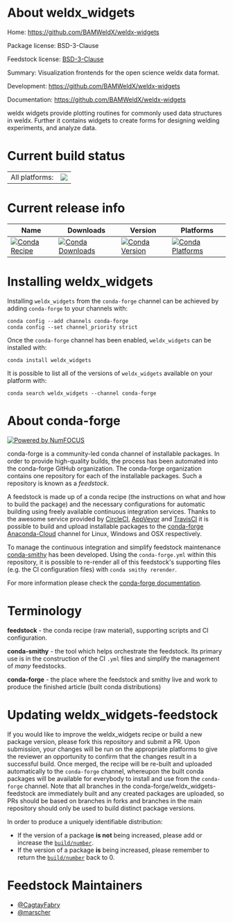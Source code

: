 About weldx_widgets
===================

Home: https://github.com/BAMWeldX/weldx-widgets

Package license: BSD-3-Clause

Feedstock license: [BSD-3-Clause](https://github.com/conda-forge/weldx_widgets-feedstock/blob/master/LICENSE.txt)

Summary: Visualization frontends for the open science weldx data format.

Development: https://github.com/BAMWeldX/weldx-widgets

Documentation: https://github.com/BAMWeldX/weldx-widgets

weldx widgets provide plotting routines for commonly used data structures
in weldx. Further it contains widgets to create forms for designing welding
experiments, and analyze data.


Current build status
====================


<table><tr><td>All platforms:</td>
    <td>
      <a href="https://dev.azure.com/conda-forge/feedstock-builds/_build/latest?definitionId=14280&branchName=master">
        <img src="https://dev.azure.com/conda-forge/feedstock-builds/_apis/build/status/weldx_widgets-feedstock?branchName=master">
      </a>
    </td>
  </tr>
</table>

Current release info
====================

| Name | Downloads | Version | Platforms |
| --- | --- | --- | --- |
| [![Conda Recipe](https://img.shields.io/badge/recipe-weldx_widgets-green.svg)](https://anaconda.org/conda-forge/weldx_widgets) | [![Conda Downloads](https://img.shields.io/conda/dn/conda-forge/weldx_widgets.svg)](https://anaconda.org/conda-forge/weldx_widgets) | [![Conda Version](https://img.shields.io/conda/vn/conda-forge/weldx_widgets.svg)](https://anaconda.org/conda-forge/weldx_widgets) | [![Conda Platforms](https://img.shields.io/conda/pn/conda-forge/weldx_widgets.svg)](https://anaconda.org/conda-forge/weldx_widgets) |

Installing weldx_widgets
========================

Installing `weldx_widgets` from the `conda-forge` channel can be achieved by adding `conda-forge` to your channels with:

```
conda config --add channels conda-forge
conda config --set channel_priority strict
```

Once the `conda-forge` channel has been enabled, `weldx_widgets` can be installed with:

```
conda install weldx_widgets
```

It is possible to list all of the versions of `weldx_widgets` available on your platform with:

```
conda search weldx_widgets --channel conda-forge
```


About conda-forge
=================

[![Powered by NumFOCUS](https://img.shields.io/badge/powered%20by-NumFOCUS-orange.svg?style=flat&colorA=E1523D&colorB=007D8A)](http://numfocus.org)

conda-forge is a community-led conda channel of installable packages.
In order to provide high-quality builds, the process has been automated into the
conda-forge GitHub organization. The conda-forge organization contains one repository
for each of the installable packages. Such a repository is known as a *feedstock*.

A feedstock is made up of a conda recipe (the instructions on what and how to build
the package) and the necessary configurations for automatic building using freely
available continuous integration services. Thanks to the awesome service provided by
[CircleCI](https://circleci.com/), [AppVeyor](https://www.appveyor.com/)
and [TravisCI](https://travis-ci.com/) it is possible to build and upload installable
packages to the [conda-forge](https://anaconda.org/conda-forge)
[Anaconda-Cloud](https://anaconda.org/) channel for Linux, Windows and OSX respectively.

To manage the continuous integration and simplify feedstock maintenance
[conda-smithy](https://github.com/conda-forge/conda-smithy) has been developed.
Using the ``conda-forge.yml`` within this repository, it is possible to re-render all of
this feedstock's supporting files (e.g. the CI configuration files) with ``conda smithy rerender``.

For more information please check the [conda-forge documentation](https://conda-forge.org/docs/).

Terminology
===========

**feedstock** - the conda recipe (raw material), supporting scripts and CI configuration.

**conda-smithy** - the tool which helps orchestrate the feedstock.
                   Its primary use is in the construction of the CI ``.yml`` files
                   and simplify the management of *many* feedstocks.

**conda-forge** - the place where the feedstock and smithy live and work to
                  produce the finished article (built conda distributions)


Updating weldx_widgets-feedstock
================================

If you would like to improve the weldx_widgets recipe or build a new
package version, please fork this repository and submit a PR. Upon submission,
your changes will be run on the appropriate platforms to give the reviewer an
opportunity to confirm that the changes result in a successful build. Once
merged, the recipe will be re-built and uploaded automatically to the
`conda-forge` channel, whereupon the built conda packages will be available for
everybody to install and use from the `conda-forge` channel.
Note that all branches in the conda-forge/weldx_widgets-feedstock are
immediately built and any created packages are uploaded, so PRs should be based
on branches in forks and branches in the main repository should only be used to
build distinct package versions.

In order to produce a uniquely identifiable distribution:
 * If the version of a package **is not** being increased, please add or increase
   the [``build/number``](https://docs.conda.io/projects/conda-build/en/latest/resources/define-metadata.html#build-number-and-string).
 * If the version of a package **is** being increased, please remember to return
   the [``build/number``](https://docs.conda.io/projects/conda-build/en/latest/resources/define-metadata.html#build-number-and-string)
   back to 0.

Feedstock Maintainers
=====================

* [@CagtayFabry](https://github.com/CagtayFabry/)
* [@marscher](https://github.com/marscher/)

